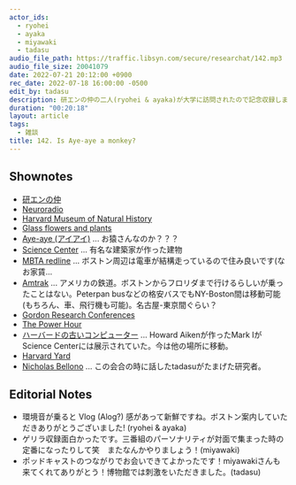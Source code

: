 ```yaml
---
actor_ids:
  - ryohei
  - ayaka
  - miyawaki
  - tadasu
audio_file_path: https://traffic.libsyn.com/secure/researchat/142.mp3 
audio_file_size: 20041079
date: 2022-07-21 20:12:00 +0900
rec_date: 2022-07-18 16:00:00 -0500
edit_by: tadasu
description: 研エンの仲の二人(ryohei & ayaka)が大学に訪問されたので記念収録しました。(w/ miyawaki)
duration: "00:20:18"
layout: article
tags:
  - 雑談
title: 142. Is Aye-aye a monkey?
---
```


## Shownotes
- [研エンの仲](https://anchor.fm/ken-en-no-naka)
- [Neuroradio](https://neuroradio.tokyo/)
- [Harvard Museum of Natural History](https://hmnh.harvard.edu/)
- [Glass flowers and plants](https://hmnh.harvard.edu/glass-flowers)
- [Aye-aye (アイアイ)](https://ja.wikipedia.org/wiki/%E3%82%A2%E3%82%A4%E3%82%A2%E3%82%A4) ... お猿さんなのか？？？
- [Science Center](https://scictr.fas.harvard.edu/) ... 有名な建築家が作った建物
- [MBTA redline](https://www.mbta.com/schedules/Red/line) ... ボストン周辺は電車が結構走っているので住み良いです(なお家賃...
- [Amtrak](https://www.amtrak.com/home.html) ... アメリカの鉄道。ボストンからフロリダまで行けるらしいが乗ったことはない。Peterpan busなどの格安バスでもNY-Boston間は移動可能(もちろん、車、飛行機も可能)。名古屋-東京間ぐらい？
- [Gordon Research Conferences](https://www.grc.org/) 
- [The Power Hour](https://www.grc.org/the-power-hour/) 
- [ハーバードの古いコンピューター](http://scihi.org/howard-aiken-harvard-mark-i/) ... Howard Aikenが作ったMark IがScience Centerには展示されていた。今は他の場所に移動。
- [Harvard Yard](https://en.wikipedia.org/wiki/Harvard_Yard)
- [Nicholas Bellono](https://www.mcb.harvard.edu/directory/nicholas-bellono/) ... この会合の時に話したtadasuがたまげた研究者。

## Editorial Notes
- 環境音が乗ると Vlog (Alog?) 感があって新鮮ですね。ボストン案内していただきありがとうございました! (ryohei & ayaka)
- ゲリラ収録面白かったです。三番組のパーソナリティが対面で集まった時の定番になったりして笑　またなんかやりましょう！(miyawaki)
- ポッドキャストのつながりでお会いできてよかったです！miyawakiさんも来てくれてありがとう！博物館では刺激をいただきました。(tadasu)
